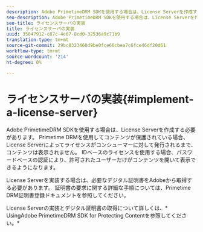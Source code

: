 ```yaml
---
description: Adobe PrimetimeDRM SDKを使用する場合は、License Serverを作成する必要があります。 Primetime DRMを使用してコンテンツが保護されている場合、License Serverによってライセンスがコンシューマーに対して発行されるまで、コンテンツは表示されません。 IDベースのライセンスを使用する場合、パスワードベースの認証により、許可されたユーザーだけがコンテンツを開いて表示できるようになります。
seo-description: Adobe PrimetimeDRM SDKを使用する場合は、License Serverを作成する必要があります。 Primetime DRMを使用してコンテンツが保護されている場合、License Serverによってライセンスがコンシューマーに対して発行されるまで、コンテンツは表示されません。 IDベースのライセンスを使用する場合、パスワードベースの認証により、許可されたユーザーだけがコンテンツを開いて表示できるようになります。
seo-title: ライセンスサーバの実装
title: ライセンスサーバの実装
uuid: 35647912-c87c-4e67-8cd0-32536a9c71b9
translation-type: tm+mt
source-git-commit: 29bc8323460d9be0fce66cbea7c6fce46df20d61
workflow-type: tm+mt
source-wordcount: '214'
ht-degree: 0%

---
```



# ライセンスサーバの実装{#implement-a-license-server}

Adobe PrimetimeDRM SDKを使用する場合は、License Serverを作成する必要があります。 Primetime DRMを使用してコンテンツが保護されている場合、License Serverによってライセンスがコンシューマーに対して発行されるまで、コンテンツは表示されません。 IDベースのライセンスを使用する場合、パスワードベースの認証により、許可されたユーザーだけがコンテンツを開いて表示できるようになります。

License Serverを実装する場合は、必要なデジタル証明書をAdobeから取得する必要があります。 証明書の要求に関する詳細な手順については、Primetime DRM証明書登録ドキュメントを参照してください。

License Serverの実装とデジタル証明書の取得について詳しくは、* UsingAdobe PrimetimeDRM SDK for Protecting Contentを参照してください。*
